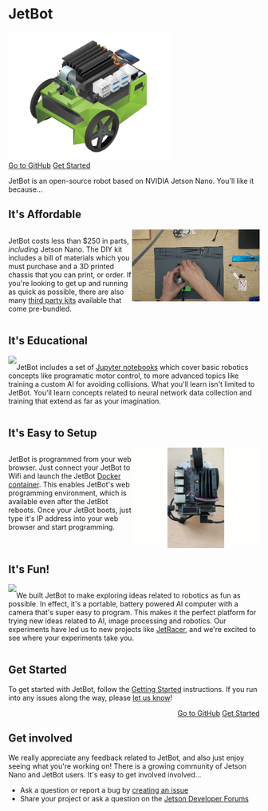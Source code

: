 # JetBot

<!--[<img src="https://img.shields.io/discord/553852754058280961.svg">](https://discord.gg/Ady6NtF) -->

<img src="images/jetbot_800x630.png" style="height:256px">

<div style="text-align: left;">
    <a href="https://github.com/NVIDIA-AI-IOT/jetbot" class="md-button">Go to GitHub</a>
    <a href="getting_started.html" class="md-button md-button--primary">Get Started</a>
</div>

JetBot is an open-source robot based on NVIDIA Jetson Nano.  You'll like
it because...


## It's Affordable

<div style="display: inline-block">
    
<img src="images/jetbot_affordable.gif" style="max-width:256px;" align="right">
    
JetBot costs less than $250 in parts, <i>including</i> Jetson Nano. The DIY kit includes a bill of materials
which you must purchase and a 3D printed chassis that you can print, or order.  If you're looking to get
up and running as quick as possible, there are also many <a href="third_party_kits.html">third party kits</a> available
that come pre-bundled.


</div>

## It's Educational

<div style="display: inline-block">

<img src="images/jetbot_educational.gif" style="max-width:256px;" align="left">

JetBot includes a set of <a href="https://jupyter.org/">Jupyter notebooks</a> which cover basic robotics concepts like programatic motor control, to more advanced topics like training a custom AI for avoiding collisions.  What you'll learn isn't limited to JetBot.  You'll learn concepts related to neural network data collection and training that extend as far as your imagination.

</div>

## It's Easy to Setup

<div style="display: inline-block">

<img src="images/jetbot_setup.gif" style="max-width:256px;" align="right">

JetBot is programmed from your web browser.  Just connect your JetBot to Wifi and launch the JetBot <a href="software_setup/docker.html">Docker container</a>.  This enables JetBot's web programming environment, which is available even after the JetBot reboots.  Once your JetBot boots, just type it's IP address into your web browser and start programming.  

</div>

## It's Fun!

<div style="display: inline-block">

<img src="images/jetbot_fun.gif" style="max-width:256px;" align="left">

We built JetBot to make exploring ideas related to robotics as fun as possible.  In effect, it's a portable, battery powered
AI computer with a camera that's super easy to program.  This makes it the perfect platform for trying new ideas
related to AI, image processing and robotics.  Our experiments have led us to new projects like <a href="https://github.com/NVIDIA-AI-IOT/jetracer">JetRacer</a>, and we're excited to see where your experiments take you.

</div>

## Get Started


To get started with JetBot, follow the [Getting Started](getting_started.md) instructions.  If you run into any issues along the way, please [let us know](https://github.com/NVIDIA-AI-IOT/jetbot/issues)!

<div style="text-align: right;">
    <a href="https://github.com/NVIDIA-AI-IOT/jetbot" class="md-button">Go to GitHub</a>
    <a href="getting_started.html" class="md-button md-button--primary">Get Started</a>
</div>


## Get involved

We really appreciate any feedback related to JetBot, and also just enjoy seeing what you're working on!  There is a growing community of Jetson Nano and JetBot users.  It's easy to get involved involved...

<!--* Join the [chat server](https://discord.gg/Ady6NtF)-->
* Ask a question or report a bug by [creating an issue](https://github.com/NVIDIA-AI-IOT/jetbot/issues)
* Share your project or ask a question on the [Jetson Developer Forums](https://devtalk.nvidia.com/default/board/139/jetson-embedded-systems/)
